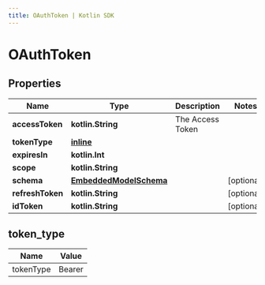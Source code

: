 ```yaml
---
title: OAuthToken | Kotlin SDK
---
```




# OAuthToken

## Properties
Name | Type | Description | Notes
------------ | ------------- | ------------- | -------------
**accessToken** | **kotlin.String** | The Access Token | 
**tokenType** | [**inline**](#token_type) |  | 
**expiresIn** | **kotlin.Int** |  | 
**scope** | **kotlin.String** |  | 
**schema** | [**EmbeddedModelSchema**](EmbeddedModelSchema) |  |  [optional]
**refreshToken** | **kotlin.String** |  |  [optional]
**idToken** | **kotlin.String** |  |  [optional]


## token_type
Name | Value
---- | -----
tokenType | Bearer




